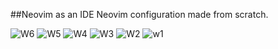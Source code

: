 ##Neovim as an IDE
Neovim configuration made from scratch.

![W6](https://github.com/LuisCBedoya/Nvim/assets/90487955/5ee924b2-195b-42f0-b5b6-f294284bdbf2)
![W5](https://github.com/LuisCBedoya/Nvim/assets/90487955/20f16320-00f6-4c6c-9094-355cb7f1ea21)
![W4](https://github.com/LuisCBedoya/Nvim/assets/90487955/34069d94-8f37-4ced-86b0-055099bf220f)
![W3](https://github.com/LuisCBedoya/Nvim/assets/90487955/40fae659-3fd6-4c07-9205-3e35de1b7234)
![W2](https://github.com/LuisCBedoya/Nvim/assets/90487955/300e590c-4816-4ed9-9615-04f03aad24be)
![w1](https://github.com/LuisCBedoya/Nvim/assets/90487955/7de6a458-5038-411f-ad09-0976651be6f4)
